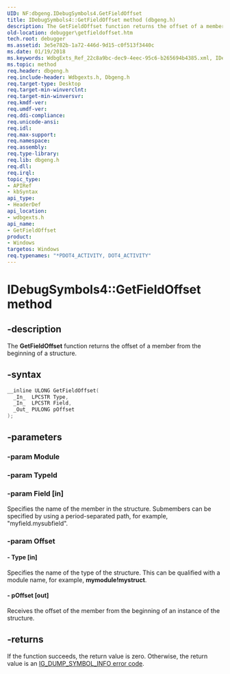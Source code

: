 ```yaml
---
UID: NF:dbgeng.IDebugSymbols4.GetFieldOffset
title: IDebugSymbols4::GetFieldOffset method (dbgeng.h)
description: The GetFieldOffset function returns the offset of a member from the beginning of a structure.
old-location: debugger\getfieldoffset.htm
tech.root: debugger
ms.assetid: 3e5e782b-1a72-446d-9d15-c0f513f3440c
ms.date: 01/19/2018
ms.keywords: WdbgExts_Ref_22c8a9bc-dec9-4eec-95c6-b265694b4385.xml, IDebugSymbols2::GetFieldOffset, IDebugSymbols::GetFieldOffset, IDebugSymbols4::GetFieldOffset, wdbgexts/GetFieldOffset, GetFieldOffset, IDebugSymbols2, IDebugSymbols4, GetFieldOffset function [Windows Debugging], debugger.getfieldoffset, IDebugSymbols
ms.topic: method
req.header: dbgeng.h
req.include-header: Wdbgexts.h, Dbgeng.h
req.target-type: Desktop
req.target-min-winverclnt:
req.target-min-winversvr:
req.kmdf-ver:
req.umdf-ver:
req.ddi-compliance:
req.unicode-ansi:
req.idl:
req.max-support:
req.namespace:
req.assembly:
req.type-library:
req.lib: dbgeng.h
req.dll:
req.irql:
topic_type:
- APIRef
- kbSyntax
api_type:
- HeaderDef
api_location:
- wdbgexts.h
api_name:
- GetFieldOffset
product:
- Windows
targetos: Windows
req.typenames: "*PDOT4_ACTIVITY, DOT4_ACTIVITY"
---
```


# IDebugSymbols4::GetFieldOffset method


## -description


The <b>GetFieldOffset</b> function returns the offset of a member from the beginning of a structure.


## -syntax


```cpp
__inline ULONG GetFieldOffset(
  _In_  LPCSTR Type,
  _In_  LPCSTR Field,
  _Out_ PULONG pOffset
);
```


## -parameters




### -param Module




### -param TypeId




### -param Field [in]

Specifies the name of the member in the structure.  Submembers can be specified by using a period-separated path, for example, "myfield.mysubfield".


### -param Offset





#### - Type [in]

Specifies the name of the type of the structure.  This can be qualified with a module name, for example, <b>mymodule!mystruct</b>.


#### - pOffset [out]

Receives the offset of the member from the beginning of an instance of the structure.


## -returns


If the function succeeds, the return value is zero. Otherwise, the return value is an <a href="https://msdn.microsoft.com/41d64bbc-cefe-4665-b054-e6bd135ccd20">IG_DUMP_SYMBOL_INFO error code</a>.


